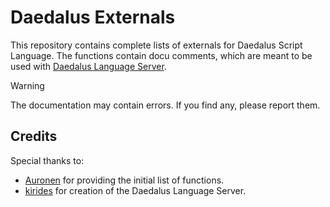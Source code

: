 # Daedalus Externals
This repository contains complete lists of externals for Daedalus Script Language. The functions contain docu comments, which are meant to be used with [Daedalus Language Server](https://github.com/kirides/DaedalusLanguageServer).

> [!WARNING]
> The documentation may contain errors. If you find any, please report them.

## Credits
Special thanks to:
- [Auronen](https://github.com/auronen) for providing the initial list of functions.
- [kirides](https://github.com/kirides) for creation of the Daedalus Language Server.